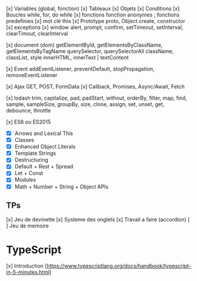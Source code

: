 [x] Variables (global, fonction)
[x] Tableaux
[x] Objets
[x] Conditions
[x] Boucles
while, for, do while
[x] fonctions
fonction anonymes ; fonctions predefinies
[x] mot clé this
[x] Prototype
proto, Object.create, constructor
[x] exceptions
[x] window
alert, prompt, confirm, setTimeout, setInterval, clearTimout, clearInterval

[x] document (dom)
getElementById, getElementsByClassName, getElementsByTagName
querySelector, querySelectorAll
className, classList, style
innerHTML, innerText | textContent

[x] Event
addEventListener, preventDefault, stopPropagation, removeEventListener

[x] Ajax
GET, POST, FormData
[x] Callback, Promises, Async/Await, Fetch

[x] lodash
trim, capitalize, pad, padStart, without, orderBy, filter, map, find, sample, sampleSize, groupBy, size, clone, assign, set, unset, get, debounce, throttle

[x] ES6 ou ES2015

- [x] Arrows and Lexical This
- [x] Classes
- [x] Enhanced Object Literals
- [x] Template Strings
- [x] Destructuring
- [x] Default + Rest + Spread
- [x] Let + Const
- [x] Modules
- [x] Math + Number + String + Object APIs

## TPs

[x] Jeu de devinette
[x] Systeme des onglets
[x] Travail a faire (accordion)
[ ] Jeu de memoire

# TypeScript

[x] Introduction [https://www.typescriptlang.org/docs/handbook/typescript-in-5-minutes.html]
